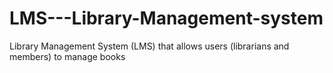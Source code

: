# LMS---Library-Management-system
Library Management System (LMS) that allows users (librarians and members) to manage books
